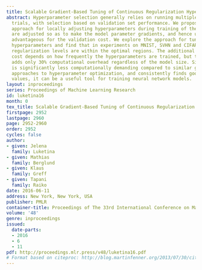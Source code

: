 ```yaml
---
title: Scalable Gradient-Based Tuning of Continuous Regularization Hyperparameters
abstract: Hyperparameter selection generally relies on running multiple full training
  trials, with selection based on validation set performance. We propose a gradient-based
  approach for locally adjusting hyperparameters during training of the model. Hyperparameters
  are adjusted so as to make the model parameter gradients, and hence updates, more
  advantageous for the validation cost. We explore the approach for tuning regularization
  hyperparameters and find that in experiments on MNIST, SVHN and CIFAR-10, the resulting
  regularization levels are within the optimal regions. The additional computational
  cost depends on how frequently the hyperparameters are trained, but the tested scheme
  adds only 30% computational overhead regardless of the model size. Since the method
  is significantly less computationally demanding compared to similar gradient-based
  approaches to hyperparameter optimization, and consistently finds good hyperparameter
  values, it can be a useful tool for training neural network models.
layout: inproceedings
series: Proceedings of Machine Learning Research
id: luketina16
month: 0
tex_title: Scalable Gradient-Based Tuning of Continuous Regularization Hyperparameters
firstpage: 2952
lastpage: 2960
page: 2952-2960
order: 2952
cycles: false
author:
- given: Jelena
  family: Luketina
- given: Mathias
  family: Berglund
- given: Klaus
  family: Greff
- given: Tapani
  family: Raiko
date: 2016-06-11
address: New York, New York, USA
publisher: PMLR
container-title: Proceedings of The 33rd International Conference on Machine Learning
volume: '48'
genre: inproceedings
issued:
  date-parts:
  - 2016
  - 6
  - 11
pdf: http://proceedings.mlr.press/v48/luketina16.pdf
# Format based on citeproc: http://blog.martinfenner.org/2013/07/30/citeproc-yaml-for-bibliographies/
---
```

